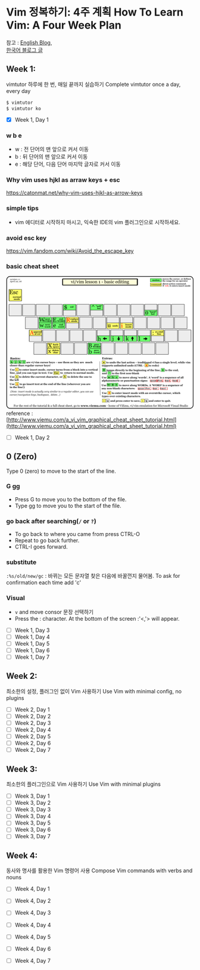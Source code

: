 # Vim 정복하기: 4주 계획 How To Learn Vim: A Four Week Plan

참고 : [English Blog](https://medium.com/actualize-network/how-to-learn-vim-a-four-week-plan-cd8b376a9b85),  
 [한국어 블로그 글](https://medium.com/@jungseobshin/vim-%EB%B0%B0%EC%9A%B0%EB%8A%94-%EB%B2%95-4%EC%A3%BC-%EA%B3%84%ED%9A%8D-77f3f7e263f7)

## Week 1: 
vimtutor 하루에 한 번, 매일 끝까지 실습하기 
Complete vimtutor once a day, every day

```
$ vimtutor
$ vimtutor ko
```

- [x] Week 1, Day 1
### w b e
- w : 전 단어의 맨 앞으로 커서 이동
- b : 뒤 단어의 맨 앞으로 커서 이동 
- e : 해당 단어, 다음 단어 마지막 글자로 커서 이동 

### Why vim uses hjkl as arraw keys + esc 
https://catonmat.net/why-vim-uses-hjkl-as-arrow-keys

### simple tips 
- vim 에디터로 시작하지 마시고, 익숙한 IDE의 vim 플러그인으로 시작하세요. 

### avoid esc key 
https://vim.fandom.com/wiki/Avoid_the_escape_key 

### basic cheat sheet
![](vi-vim-tutorial-1.gif)
reference : [http://www.viemu.com/a_vi_vim_graphical_cheat_sheet_tutorial.html](http://www.viemu.com/a_vi_vim_graphical_cheat_sheet_tutorial.html)

- [ ] Week 1, Day 2

## 0 (Zero)
Type  0  (zero) to move to the start of the line.

### G gg
- Press  G  to move you to the bottom of the file.
- Type  gg  to move you to the start of the file.

### go back after searching(`/` or `?`)
- To go back to where you came from press  CTRL-O 
- Repeat to go back further.
- CTRL-I goes forward.

### substitute

`:%s/old/new/gc` : 바뀌는 모든 문자열 찾은 다음에 바꿀껀지 물어봄. 
To ask for confirmation each time add 'c'

### Visual 

- `v` and move consor 문장 선택하기
- Press the  :  character.  At the bottom of the screen  :'<,'> will appear.

- [ ] Week 1, Day 3
- [ ] Week 1, Day 4
- [ ] Week 1, Day 5
- [ ] Week 1, Day 6
- [ ] Week 1, Day 7

## Week 2: 
최소한의 설정, 플러그인 없이 Vim 사용하기
Use Vim with minimal config, no plugins

- [ ] Week 2, Day 1
- [ ] Week 2, Day 2
- [ ] Week 2, Day 3
- [ ] Week 2, Day 4
- [ ] Week 2, Day 5
- [ ] Week 2, Day 6
- [ ] Week 2, Day 7

## Week 3:
최소한의 플러그인으로 Vim 사용하기
Use Vim with minimal plugins

- [ ] Week 3, Day 1
- [ ] Week 3, Day 2
- [ ] Week 3, Day 3
- [ ] Week 3, Day 4
- [ ] Week 3, Day 5
- [ ] Week 3, Day 6
- [ ] Week 3, Day 7

## Week 4:
동사와 명사를 활용한 Vim 명령어 사용
Compose Vim commands with verbs and nouns

- [ ] Week 4, Day 1
- [ ] Week 4, Day 2
- [ ] Week 4, Day 3
- [ ] Week 4, Day 4
- [ ] Week 4, Day 5
- [ ] Week 4, Day 6
- [ ] Week 4, Day 7

